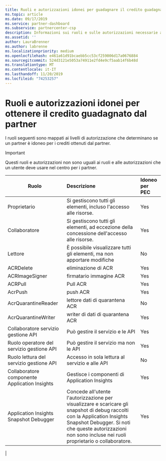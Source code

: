 ```yaml
---
title: Ruoli e autorizzazioni idonei per guadagnare il credito guadagnato dal partner | Centro per i partner
ms.topic: article
ms.date: 09/17/2019
ms.service: partner-dashboard
ms.subservice: partnercenter-csp
description: Informazioni sui ruoli e sulle autorizzazioni necessarie affinché un partner sia idoneo per i crediti guadagnati dal partner.
ms.assetid: ''
author: LauraBrenner
ms.author: labrenne
ms.localizationpriority: medium
ms.openlocfilehash: e461a61d91bcaebb5cc53cf259006d17a0676884
ms.sourcegitcommit: 524d3121e5053a74911e2fd4e9cf5aab14f6b48d
ms.translationtype: MT
ms.contentlocale: it-IT
ms.lasthandoff: 11/20/2019
ms.locfileid: "74253257"
---
```

# <a name="roles-and-permissions-eligible-to-earn-partner-earned-credit"></a>Ruoli e autorizzazioni idonei per ottenere il credito guadagnato dal partner

I ruoli seguenti sono mappati ai livelli di autorizzazione che determinano se un partner è idoneo per i crediti ottenuti dal partner.

>[!Important]
>Questi ruoli e autorizzazioni non sono uguali ai ruoli e alle autorizzazioni che un utente deve usare nel centro per i partner.

|**Ruolo**   |**Descrizione**   |**Idoneo per PEC**   |
|-----------------|:------------------|:--------------|
|Proprietario  |Si gestiscono tutti gli elementi, incluso l'accesso alle risorse.|Yes|
|Collaboratore |Si gestiscono tutti gli elementi, ad eccezione della concessione dell'accesso alle risorse.|Yes|
|Lettore|È possibile visualizzare tutti gli elementi, ma non apportare modifiche|No|
|ACRDelete|eliminazione di ACR|Yes|
|ACRImageSigner|firmatario immagine ACR|Yes|
|ACRPull|Pull ACR|Yes|
|AcrPush|push ACR|Yes|
|AcrQuarantineReader|lettore dati di quarantena ACR|No|
|AcrQuarantineWriter| writer di dati di quarantena ACR|Yes|
|Collaboratore servizio gestione API|Può gestire il servizio e le API|Yes|
|Ruolo operatore del servizio gestione API|Può gestire il servizio ma non le API|Yes|
|Ruolo lettura del servizio gestione API|Accesso in sola lettura al servizio e alle API|No|
|Collaboratore componente Application Insights|Gestisce i componenti di Application Insights|Yes|
|Application Insights Snapshot Debugger|Concede all'utente l'autorizzazione per visualizzare e scaricare gli snapshot di debug raccolti con la Application Insights Snapshot Debugger. Si noti che queste autorizzazioni non sono incluse nei ruoli proprietario o collaboratore.|Yes|
|